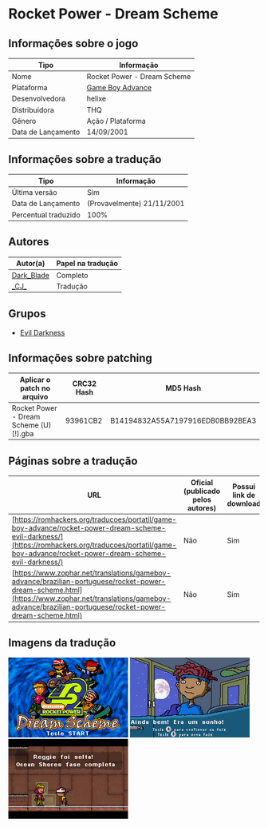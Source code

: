 # Rocket Power - Dream Scheme

## Informações sobre o jogo

| Tipo | Informação |
| ----------- | ----------- |
| Nome | Rocket Power \- Dream Scheme |
| Plataforma | [Game Boy Advance](../) |
| Desenvolvedora | helixe |
| Distribuidora | THQ |
| Gênero | Ação / Plataforma |
| Data de Lançamento | 14/09/2001 |

## Informações sobre a tradução

| Tipo | Informação |
| ----------- | ----------- |
| Última versão | Sim |
| Data de Lançamento | (Provavelmente) 21/11/2001 |
| Percentual traduzido | 100% |

## Autores

| Autor(a) | Papel na tradução |
| ----------- | ----------- |
| [Dark\_Blade](../../../autores/dark_blade/) | Completo |
| [\_CJ\_](../../../autores/cj/) | Tradução |

## Grupos

* [Evil Darkness](../../../grupos/evil-darkness/)

## Informações sobre patching

| Aplicar o patch no arquivo | CRC32 Hash | MD5 Hash |
| ----------- | ----------- | ----------- |
| Rocket Power \- Dream Scheme \(U\) \[\!\]\.gba | 93961CB2 | B14194832A55A7197916EDB0BB92BEA3 |

## Páginas sobre a tradução

| URL | Oficial (publicado pelos autores) | Possuí link de download |
| ----------- | ----------- | ----------- |
| [https://romhackers.org/traducoes/portatil/game-boy-advance/rocket-power-dream-scheme-evil-darkness/](https://romhackers.org/traducoes/portatil/game-boy-advance/rocket-power-dream-scheme-evil-darkness/) | Não | Sim |
| [https://www.zophar.net/translations/gameboy-advance/brazilian-portuguese/rocket-power-dream-scheme.html](https://www.zophar.net/translations/gameboy-advance/brazilian-portuguese/rocket-power-dream-scheme.html) | Não | Sim |

## Imagens da tradução

![Imagem de exemplo da tradução 1](1.png)
![Imagem de exemplo da tradução 2](2.png)
![Imagem de exemplo da tradução 3](3.png)